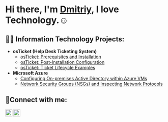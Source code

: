 <h1>Hi there, I'm <a href="(https://www.linkedin.com/in/dmitriy-kostov-a3a424315)">Dmitriy</a>, I love Technology.☺</h1>

<h2>👨‍💻 Information Technology Projects:</h2>

- <b>osTicket (Help Desk Ticketing System)</b>
  - [osTicket: Prerequisites and Installation](https://github.com/dimakostov/OsTicket-installation)
  - [osTicket: Post-Installation Configuration](https://github.com/dimakostov/OsTicket-configuration)
  - [osTicket: Ticket Lifecycle Examples](https://github.com/dimakostov/OsTicket-lifecycle)
- <b>Microsoft Azure</b>
  - [Configuring On-premises Active Directory within Azure VMs](https://github.com/dimakostov/Active-Dir-Config)
  - [Network Security Groups (NSGs) and Inspecting Network Protocols](https://github.com/dimakostov/Network-Protocols)

<h2>🤳Connect with me:</h2>

[<img align="left" alt="Josh | LinkedIn" width="22px" src="https://cdn.jsdelivr.net/npm/simple-icons@v3/icons/linkedin.svg" />][linkedin]
[<img align="left" alt="Josh | Instagram" width="22px" src="https://cdn.jsdelivr.net/npm/simple-icons@v3/icons/instagram.svg" />][instagram]

[instagram]: https://www.instagram.com/cyber_dima
[linkedin]: https://www.linkedin.com/in/dmitriy-kostov-a3a424315

<!--
**dimakostov/dimakostov** is a ✨ _special_ ✨ repository because its `README.md` (this file) appears on your GitHub profile.

Here are some ideas to get you started:

- 🔭 I’m currently working on ...
- 🌱 I’m currently learning ...
- 👯 I’m looking to collaborate on ...
- 🤔 I’m looking for help with ...
- 💬 Ask me about ...
- 📫 How to reach me: ...
- 😄 Pronouns: ...
- ⚡ Fun fact: ...
-->
